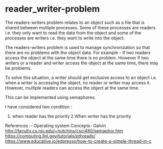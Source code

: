 # reader_writer-problem

The readers-writers problem relates to an object such as a file that is shared between multiple processes. Some of these processes are readers i.e. they only want to read the data from the object and some of the processes are writers i.e. they want to write into the object.

The readers-writers problem is used to manage synchronization so that there are no problems with the object data. For example - If two readers access the object at the same time there is no problem. However if two writers or a reader and writer access the object at the same time, there may be problems.

To solve this situation, a writer should get exclusive access to an object i.e. when a writer is accessing the object, no reader or writer may access it. However, multiple readers can access the object at the same time.

This can be implemented using semaphores. 

I have considered two condition :
1. when reader has the priority 
2.When writer has the priority



References :- 
Operating system Concepts- Galvin
http://faculty.cs.niu.edu/~hutchins/csci480/semaphor.htm
https://computing.llnl.gov/tutorials/pthreads/
https://www.educative.io/edpresso/how-to-create-a-simple-thread-in-c

